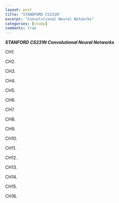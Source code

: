 ```yaml
---
layout: post
title: "STANDFORD CS231N"
excerpt: "Convolutional Neural Networks"
categories: [study]
comments: true
---
```


***STANFORD CS231N Convolutional Neural Networks***

CH1. 

CH2.

CH3.

CH4.

CH5.

CH6.

CH7.

CH8.

CH9.

CH10.

CH11.

CH12.

CH13.

CH14.

CH15.

CH16.

